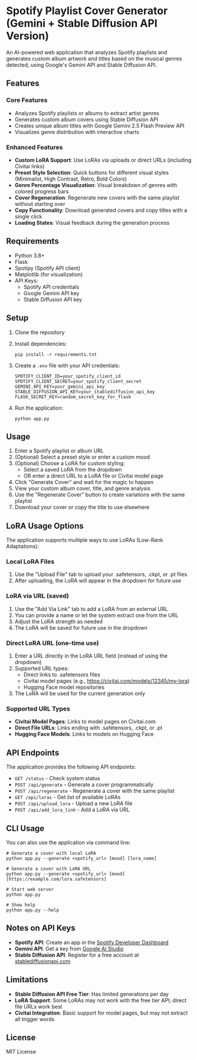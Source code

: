 # Spotify Playlist Cover Generator (Gemini + Stable Diffusion API Version)

An AI-powered web application that analyzes Spotify playlists and generates custom album artwork and titles based on the musical genres detected, using Google's Gemini API and Stable Diffusion API.

## Features

### Core Features
- Analyzes Spotify playlists or albums to extract artist genres
- Generates custom album covers using Stable Diffusion API
- Creates unique album titles with Google Gemini 2.5 Flash Preview API
- Visualizes genre distribution with interactive charts

### Enhanced Features
- **Custom LoRA Support**: Use LoRAs via uploads or direct URLs (including Civitai links)
- **Preset Style Selection**: Quick buttons for different visual styles (Minimalist, High Contrast, Retro, Bold Colors)
- **Genre Percentage Visualization**: Visual breakdown of genres with colored progress bars
- **Cover Regeneration**: Regenerate new covers with the same playlist without starting over
- **Copy Functionality**: Download generated covers and copy titles with a single click
- **Loading States**: Visual feedback during the generation process

## Requirements
- Python 3.8+
- Flask
- Spotipy (Spotify API client)
- Matplotlib (for visualization)
- API Keys:
  - Spotify API credentials
  - Google Gemini API key
  - Stable Diffusion API key

## Setup

1. Clone the repository
2. Install dependencies:
   ```
   pip install -r requirements.txt
   ```

3. Create a `.env` file with your API credentials:
   ```
   SPOTIFY_CLIENT_ID=your_spotify_client_id
   SPOTIFY_CLIENT_SECRET=your_spotify_client_secret
   GEMINI_API_KEY=your_gemini_api_key
   STABLE_DIFFUSION_API_KEY=your_stablediffusion_api_key
   FLASK_SECRET_KEY=random_secret_key_for_flask
   ```

4. Run the application:
   ```
   python app.py
   ```

## Usage

1. Enter a Spotify playlist or album URL
2. (Optional) Select a preset style or enter a custom mood
3. (Optional) Choose a LoRA for custom styling:
   - Select a saved LoRA from the dropdown
   - OR enter a direct URL to a LoRA file or Civitai model page
4. Click "Generate Cover" and wait for the magic to happen
5. View your custom album cover, title, and genre analysis
6. Use the "Regenerate Cover" button to create variations with the same playlist
7. Download your cover or copy the title to use elsewhere

## LoRA Usage Options

The application supports multiple ways to use LoRAs (Low-Rank Adaptations):

### Local LoRA Files
1. Use the "Upload File" tab to upload your .safetensors, .ckpt, or .pt files
2. After uploading, the LoRA will appear in the dropdown for future use

### LoRA via URL (saved)
1. Use the "Add Via Link" tab to add a LoRA from an external URL
2. You can provide a name or let the system extract one from the URL
3. Adjust the LoRA strength as needed
4. The LoRA will be saved for future use in the dropdown

### Direct LoRA URL (one-time use)
1. Enter a URL directly in the LoRA URL field (instead of using the dropdown)
2. Supported URL types:
   - Direct links to .safetensors files
   - Civitai model pages (e.g., https://civitai.com/models/12345/my-lora)
   - Hugging Face model repositories
3. The LoRA will be used for the current generation only

### Supported URL Types
- **Civitai Model Pages**: Links to model pages on Civitai.com
- **Direct File URLs**: Links ending with .safetensors, .ckpt, or .pt
- **Hugging Face Models**: Links to models on Hugging Face

## API Endpoints

The application provides the following API endpoints:

- `GET /status` - Check system status
- `POST /api/generate` - Generate a cover programmatically
- `POST /api/regenerate` - Regenerate a cover with the same playlist
- `GET /api/loras` - Get list of available LoRAs
- `POST /api/upload_lora` - Upload a new LoRA file
- `POST /api/add_lora_link` - Add a LoRA via URL

## CLI Usage

You can also use the application via command line:

```
# Generate a cover with local LoRA
python app.py --generate <spotify_url> [mood] [lora_name]

# Generate a cover with LoRA URL
python app.py --generate <spotify_url> [mood] [https://example.com/lora.safetensors]

# Start web server
python app.py

# Show help
python app.py --help
```

## Notes on API Keys

- **Spotify API**: Create an app in the [Spotify Developer Dashboard](https://developer.spotify.com/dashboard/applications)
- **Gemini API**: Get a key from [Google AI Studio](https://makersuite.google.com/app/apikey)
- **Stable Diffusion API**: Register for a free account at [stablediffusionapi.com](https://stablediffusionapi.com/)

## Limitations

- **Stable Diffusion API Free Tier**: Has limited generations per day
- **LoRA Support**: Some LoRAs may not work with the free tier API; direct file URLs work best
- **Civitai Integration**: Basic support for model pages, but may not extract all trigger words

## License
MIT License